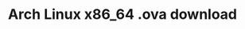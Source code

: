 ---
title: Arch Linux x86_64 .ova download
headless: true
redirect: https://a3s.fi/swift/v1/AUTH_d797295bcbc24cec98686c41a8e16ef5/archlinuxvms/archlinux-x86_64.ova
url: archlinux
layout: redirect
private: true # Not included in sitemap, slow crawling
---